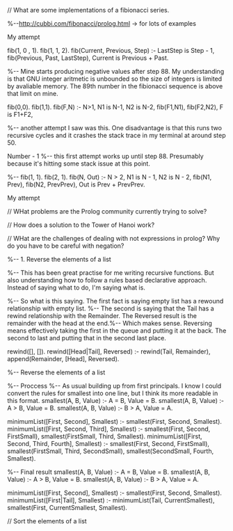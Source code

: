 // What are some implementations of a fibionacci series.

%--http://cubbi.com/fibonacci/prolog.html  -> for lots of examples

My attempt

fib(1, 0 , 1).
fib(1, 1, 2).
fib(Current, Previous, Step) :- LastStep is Step - 1, fib(Previous, Past, LastStep), Current is Previous + Past.

%-- Mine starts producing negative values after step 88. My understanding is that GNU integer aritmetic is unbounded so the size of integers is limited by avaliable memory. The 89th number in the fibionacci sequence is above that limit on mine.

fib(0,0).
fib(1,1).
fib(F,N) :- 
    N>1,
    N1 is N-1,
    N2 is N-2,
    fib(F1,N1),
    fib(F2,N2),
    F is F1+F2,

%-- another attempt I saw was this. One disadvantage is that this runs two recursive cycles and it crashes the stack trace in my terminal at around step 50. 

Number - 1
%-- this first attempt works up until step 88. Presumably because it's hitting some stack issue at this point.

%-- 
fib(1, 1).
fib(2, 1).
fib(N, Out) :- N > 2, N1 is N - 1, N2 is N - 2, fib(N1, Prev), fib(N2, PrevPrev), Out is Prev + PrevPrev.

My attempt

// WHat problems are the Prolog community currently trying to solve?

// How does a solution to the Tower of Hanoi work?

// WHat are the challenges of dealing with not expressions in prolog? Why do you have to be careful with negation?

%-- 1. Reverse the elements of a list

%-- This has been great practise for me writing recursive functions. But also understanding how to follow a rules based declarative approach. Instead of saying what to do, I'm saying what is. 

%-- So what is this saying. The first fact is saying empty list has a rewound relationship with empty list. 
%-- The second is saying that the Tail has a rewind relationship with the Remainder. The Reversed result is the remainder with the head at the end.%-- Which makes sense. Reversing means effectively taking the first in the queue and putting it at the back. The second to last and putting that in the second last place. 

rewind([], []).
rewind([Head|Tail], Reversed) :- rewind(Tail, Remainder), append(Remainder, [Head], Reversed).

%-- Reverse the elements of a list

%-- Proccess
%-- As usual building up from first principals. I know I could convert the rules for smallest into one line, but I think its more readable in this format.
smallest(A, B, Value) :- A = B, Value = B.
smallest(A, B, Value) :- A > B, Value = B.
smallest(A, B, Value) :- B > A, Value = A.

minimumList([First, Second], Smallest) :- smallest(First, Second, Smallest). 
minimumList([First, Second, Third], Smallest) :- smallest(First, Second, FirstSmall), smallest(FirstSmall, Third, Smallest). 
minimumList([First, Second, Third, Fourth], Smallest) :- 
    smallest(First, Second, FirstSmall), 
    smallest(FirstSmall, Third, SecondSmall), 
    smallest(SecondSmall, Fourth, Smallest).

%-- Final result
smallest(A, B, Value) :- A = B, Value = B.
smallest(A, B, Value) :- A > B, Value = B.
smallest(A, B, Value) :- B > A, Value = A.

minimumList([First, Second], Smallest) :- smallest(First, Second, Smallest). 
minimumList([First|Tail], Smallest) :- minimumList(Tail, CurrentSmallest), smallest(First, CurrentSmallest, Smallest).  

// Sort the elements of a list



